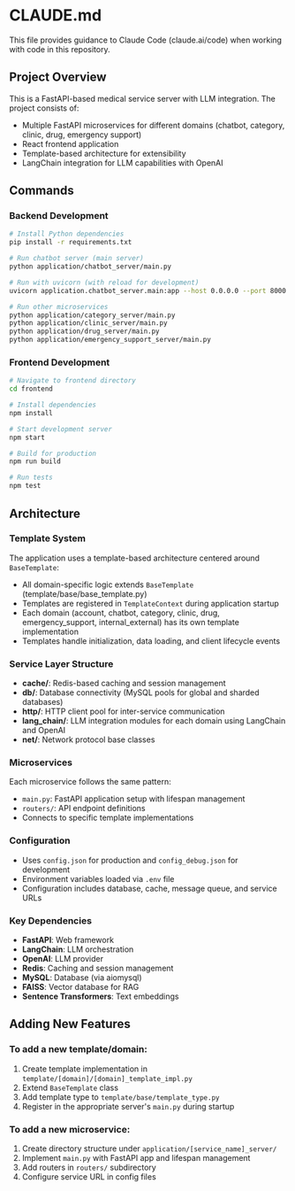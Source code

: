 # CLAUDE.md

This file provides guidance to Claude Code (claude.ai/code) when working with code in this repository.

## Project Overview

This is a FastAPI-based medical service server with LLM integration. The project consists of:
- Multiple FastAPI microservices for different domains (chatbot, category, clinic, drug, emergency support)
- React frontend application
- Template-based architecture for extensibility
- LangChain integration for LLM capabilities with OpenAI

## Commands

### Backend Development

```bash
# Install Python dependencies
pip install -r requirements.txt

# Run chatbot server (main server)
python application/chatbot_server/main.py

# Run with uvicorn (with reload for development)
uvicorn application.chatbot_server.main:app --host 0.0.0.0 --port 8000 --reload

# Run other microservices
python application/category_server/main.py
python application/clinic_server/main.py
python application/drug_server/main.py
python application/emergency_support_server/main.py
```

### Frontend Development

```bash
# Navigate to frontend directory
cd frontend

# Install dependencies
npm install

# Start development server
npm start

# Build for production
npm run build

# Run tests
npm test
```

## Architecture

### Template System
The application uses a template-based architecture centered around `BaseTemplate`:
- All domain-specific logic extends `BaseTemplate` (template/base/base_template.py)
- Templates are registered in `TemplateContext` during application startup
- Each domain (account, chatbot, category, clinic, drug, emergency_support, internal_external) has its own template implementation
- Templates handle initialization, data loading, and client lifecycle events

### Service Layer Structure
- **cache/**: Redis-based caching and session management
- **db/**: Database connectivity (MySQL pools for global and sharded databases)
- **http/**: HTTP client pool for inter-service communication
- **lang_chain/**: LLM integration modules for each domain using LangChain and OpenAI
- **net/**: Network protocol base classes

### Microservices
Each microservice follows the same pattern:
- `main.py`: FastAPI application setup with lifespan management
- `routers/`: API endpoint definitions
- Connects to specific template implementations

### Configuration
- Uses `config.json` for production and `config_debug.json` for development
- Environment variables loaded via `.env` file
- Configuration includes database, cache, message queue, and service URLs

### Key Dependencies
- **FastAPI**: Web framework
- **LangChain**: LLM orchestration
- **OpenAI**: LLM provider
- **Redis**: Caching and session management
- **MySQL**: Database (via aiomysql)
- **FAISS**: Vector database for RAG
- **Sentence Transformers**: Text embeddings

## Adding New Features

### To add a new template/domain:
1. Create template implementation in `template/[domain]/[domain]_template_impl.py`
2. Extend `BaseTemplate` class
3. Add template type to `template/base/template_type.py`
4. Register in the appropriate server's `main.py` during startup

### To add a new microservice:
1. Create directory structure under `application/[service_name]_server/`
2. Implement `main.py` with FastAPI app and lifespan management
3. Add routers in `routers/` subdirectory
4. Configure service URL in config files